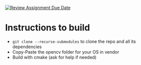 [![Review Assignment Due Date](https://classroom.github.com/assets/deadline-readme-button-24ddc0f5d75046c5622901739e7c5dd533143b0c8e959d652212380cedb1ea36.svg)](https://classroom.github.com/a/iF5BiZG7)

# Instructions to build

* `git clone --recurse-submodules` to clone the repo and all its dependencies
* Copy-Paste the opencv folder for your OS in vendor
* Build with cmake (ask for help if needed)
